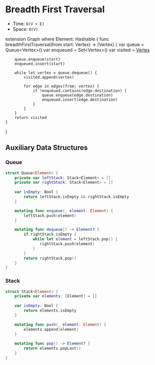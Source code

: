 # Breadth First Traversal
* Time: ```O(V + E)```
* Space: ```O(V)```

extension Graph where Element: Hashable {
    func breadthFirstTraversal(from start: Vertex<Element>) -> [Vertex<Element>] {
        var queue = Queue<Vertex<Element>>()
        var enqueued = Set<Vertex<Element>>()
        var visited = [Vertex<Element>]()
        
        queue.enqueue(start)
        enqueued.insert(start)
        
        while let vertex = queue.dequeue() {
            visited.append(vertex)
            
            for edge in edges(from: vertex) {
                if !enqueued.contains(edge.destination) {
                    queue.enqueue(edge.destination)
                    enqueued.insert(edge.destination)
                }
            }
        }
        return visited
    }
}

## Auxiliary Data Structures

### Queue

```swift
struct Queue<Element> {
    private var leftStack: Stack<Element> = []
    private var rightStack: Stack<Element> = []
    
    var isEmpty: Bool {
        return leftStack.isEmpty && rightStack.isEmpty
    }

    mutating func enqueue(_ element: Element) {
        leftStack.push(element)
    }

    mutating func dequeue() -> Element? {
        if rightStack.isEmpty {
            while let element = leftStack.pop() {
               rightStack.push(element)
            }
        }
        return rightStack.pop()
    }
}
```

### Stack
```swift
struct Stack<Element> {
    private var elements: [Element] = []
    
    var isEmpty: Bool {
        return elements.isEmpty
    }

    mutating func push(_ element: Element) {
        elements.append(element)
    }
    
    mutating func pop() -> Element? {
        return elements.popLast()
    }
}
```
